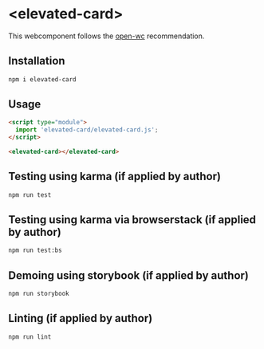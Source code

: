 # \<elevated-card>

This webcomponent follows the [open-wc](https://github.com/open-wc/open-wc) recommendation.

## Installation
```bash
npm i elevated-card
```

## Usage
```html
<script type="module">
  import 'elevated-card/elevated-card.js';
</script>

<elevated-card></elevated-card>
```

## Testing using karma (if applied by author)
```bash
npm run test
```

## Testing using karma via browserstack (if applied by author)
```bash
npm run test:bs
```

## Demoing using storybook (if applied by author)
```bash
npm run storybook
```

## Linting (if applied by author)
```bash
npm run lint
```
